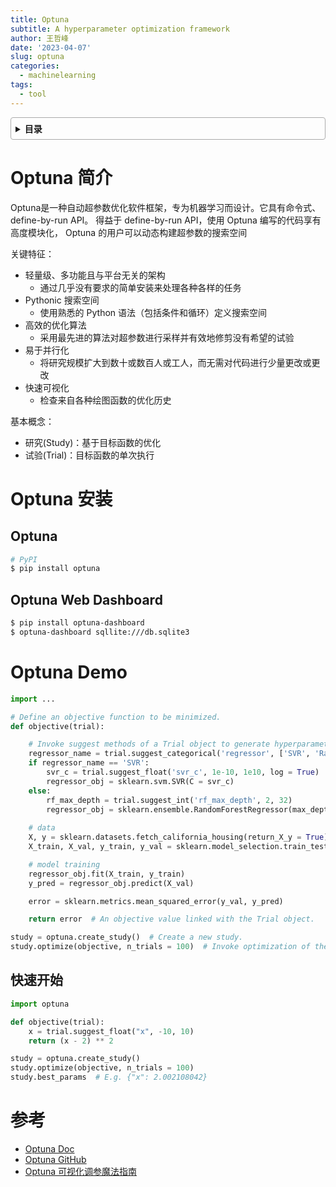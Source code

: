 ```yaml
---
title: Optuna
subtitle: A hyperparameter optimization framework
author: 王哲峰
date: '2023-04-07'
slug: optuna
categories:
  - machinelearning
tags:
  - tool
---
```


<style>
details {
    border: 1px solid #aaa;
    border-radius: 4px;
    padding: .5em .5em 0;
}
summary {
    font-weight: bold;
    margin: -.5em -.5em 0;
    padding: .5em;
}
details[open] {
    padding: .5em;
}
details[open] summary {
    border-bottom: 1px solid #aaa;
    margin-bottom: .5em;
}
</style>

<details><summary>目录</summary><p>

- [Optuna 简介](#optuna-简介)
- [Optuna 安装](#optuna-安装)
  - [Optuna](#optuna)
  - [Optuna Web Dashboard](#optuna-web-dashboard)
- [Optuna Demo](#optuna-demo)
  - [快速开始](#快速开始)
  - [](#)
- [参考](#参考)
</p></details><p></p>

# Optuna 简介

Optuna是一种自动超参数优化软件框架，专为机器学习而设计。它具有命令式、define-by-run API。
得益于 define-by-run API，使用 Optuna 编写的代码享有高度模块化，
Optuna 的用户可以动态构建超参数的搜索空间

关键特征：

* 轻量级、多功能且与平台无关的架构
    - 通过几乎没有要求的简单安装来处理各种各样的任务
* Pythonic 搜索空间
    - 使用熟悉的 Python 语法（包括条件和循环）定义搜索空间
* 高效的优化算法
    - 采用最先进的算法对超参数进行采样并有效地修剪没有希望的试验
* 易于并行化
    - 将研究规模扩大到数十或数百人或工人，而无需对代码进行少量更改或更改
* 快速可视化
    - 检查来自各种绘图函数的优化历史

基本概念：

* 研究(Study)：基于目标函数的优化
* 试验(Trial)：目标函数的单次执行


# Optuna 安装 

## Optuna

```bash
# PyPI
$ pip install optuna
```

## Optuna Web Dashboard

```bash
$ pip install optuna-dashboard
$ optuna-dashboard sqllite:///db.sqlite3
```

# Optuna Demo

```python
import ...

# Define an objective function to be minimized.
def objective(trial):

    # Invoke suggest methods of a Trial object to generate hyperparameters.
    regressor_name = trial.suggest_categorical('regressor', ['SVR', 'RandomForest'])
    if regressor_name == 'SVR':
        svr_c = trial.suggest_float('svr_c', 1e-10, 1e10, log = True)
        regressor_obj = sklearn.svm.SVR(C = svr_c)
    else:
        rf_max_depth = trial.suggest_int('rf_max_depth', 2, 32)
        regressor_obj = sklearn.ensemble.RandomForestRegressor(max_depth = rf_max_depth)
    
    # data
    X, y = sklearn.datasets.fetch_california_housing(return_X_y = True)
    X_train, X_val, y_train, y_val = sklearn.model_selection.train_test_split(X, y, random_state = 0)

    # model training
    regressor_obj.fit(X_train, y_train)
    y_pred = regressor_obj.predict(X_val)

    error = sklearn.metrics.mean_squared_error(y_val, y_pred)

    return error  # An objective value linked with the Trial object.

study = optuna.create_study()  # Create a new study.
study.optimize(objective, n_trials = 100)  # Invoke optimization of the objective function.
```

## 快速开始

```python
import optuna

def objective(trial):
    x = trial.suggest_float("x", -10, 10)
    return (x - 2) ** 2

study = optuna.create_study()
study.optimize(objective, n_trials = 100)
study.best_params  # E.g. {"x": 2.002108042}
```

## 




# 参考

* [Optuna Doc](https://optuna.org/)
* [Optuna GitHub](https://github.com/optuna/optuna)
* [Optuna 可视化调参魔法指南](https://mp.weixin.qq.com/s/RUdYg6OBPIT5jR9ndHiDXg)
